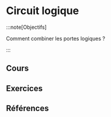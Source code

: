 # Circuit logique

:::note[Objectifs]

Comment combiner les portes logiques ?

:::

## Cours

<Reaveal name="1m-arch-circuit" />

## Exercices

## Références
